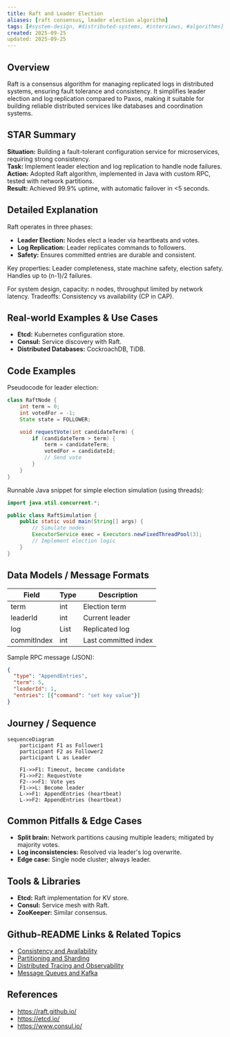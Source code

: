 ```yaml
---
title: Raft and Leader Election
aliases: [raft consensus, leader election algorithm]
tags: [#system-design, #distributed-systems, #interviews, #algorithms]
created: 2025-09-25
updated: 2025-09-25
---
```


## Overview
Raft is a consensus algorithm for managing replicated logs in distributed systems, ensuring fault tolerance and consistency. It simplifies leader election and log replication compared to Paxos, making it suitable for building reliable distributed services like databases and coordination systems.

## STAR Summary
**Situation:** Building a fault-tolerant configuration service for microservices, requiring strong consistency.  
**Task:** Implement leader election and log replication to handle node failures.  
**Action:** Adopted Raft algorithm, implemented in Java with custom RPC, tested with network partitions.  
**Result:** Achieved 99.9% uptime, with automatic failover in <5 seconds.

## Detailed Explanation
Raft operates in three phases:
- **Leader Election:** Nodes elect a leader via heartbeats and votes.
- **Log Replication:** Leader replicates commands to followers.
- **Safety:** Ensures committed entries are durable and consistent.

Key properties: Leader completeness, state machine safety, election safety. Handles up to (n-1)/2 failures.

For system design, capacity: n nodes, throughput limited by network latency. Tradeoffs: Consistency vs availability (CP in CAP).

## Real-world Examples & Use Cases
- **Etcd:** Kubernetes configuration store.
- **Consul:** Service discovery with Raft.
- **Distributed Databases:** CockroachDB, TiDB.

## Code Examples
Pseudocode for leader election:

```java
class RaftNode {
    int term = 0;
    int votedFor = -1;
    State state = FOLLOWER;

    void requestVote(int candidateTerm) {
        if (candidateTerm > term) {
            term = candidateTerm;
            votedFor = candidateId;
            // Send vote
        }
    }
}
```

Runnable Java snippet for simple election simulation (using threads):

```java
import java.util.concurrent.*;

public class RaftSimulation {
    public static void main(String[] args) {
        // Simulate nodes
        ExecutorService exec = Executors.newFixedThreadPool(3);
        // Implement election logic
    }
}
```

## Data Models / Message Formats
| Field | Type | Description |
|-------|------|-------------|
| term | int | Election term |
| leaderId | int | Current leader |
| log | List<Entry> | Replicated log |
| commitIndex | int | Last committed index |

Sample RPC message (JSON):
```json
{
  "type": "AppendEntries",
  "term": 5,
  "leaderId": 1,
  "entries": [{"command": "set key value"}]
}
```

## Journey / Sequence
```mermaid
sequenceDiagram
    participant F1 as Follower1
    participant F2 as Follower2
    participant L as Leader

    F1->>F1: Timeout, become candidate
    F1->>F2: RequestVote
    F2-->>F1: Vote yes
    F1->>L: Become leader
    L->>F1: AppendEntries (heartbeat)
    L->>F2: AppendEntries (heartbeat)
```

## Common Pitfalls & Edge Cases
- **Split brain:** Network partitions causing multiple leaders; mitigated by majority votes.
- **Log inconsistencies:** Resolved via leader's log overwrite.
- **Edge case:** Single node cluster; always leader.

## Tools & Libraries
- **Etcd:** Raft implementation for KV store.
- **Consul:** Service mesh with Raft.
- **ZooKeeper:** Similar consensus.

## Github-README Links & Related Topics
- [Consistency and Availability](system-design/consistency-and-availability/README.md)
- [Partitioning and Sharding](system-design/partitioning-and-sharding/README.md)
- [Distributed Tracing and Observability](system-design/distributed-tracing-and-observability/README.md)
- [Message Queues and Kafka](system-design/message-queues-and-kafka/README.md)

## References
- https://raft.github.io/
- https://etcd.io/
- https://www.consul.io/